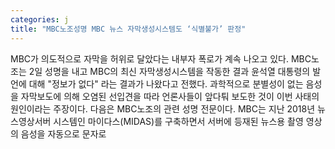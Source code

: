 ```yaml
---
categories: j
title: "MBC노조성명 MBC 뉴스 자막생성시스템도 ‘식별불가’ 판정"
---
```

MBC가 의도적으로 자막을 허위로 달았다는 내부자 폭로가 계속 나오고 있다. MBC노조는 2일 성명을 내고 MBC의 최신 자막생성시스템을 작동한 결과 윤석열 대통령의 발언에 대해 "정보가 없다" 라는 결과가 나왔다고 전했다. 과학적으로 분별성이 없는 음성을 자막보도에 의해 오염된 선입견을 따라 언론사들이 앞다퉈 보도한 것이 이번 사태의 원인이라는 주장이다. 다음은 MBC노조의 관련 성명 전문이다. MBC는 지난 2018년 뉴스영상서버 시스템인 마이다스(MIDAS)를 구축하면서 서버에 등재된 뉴스용 촬영 영상의 음성을 자동으로 문자로